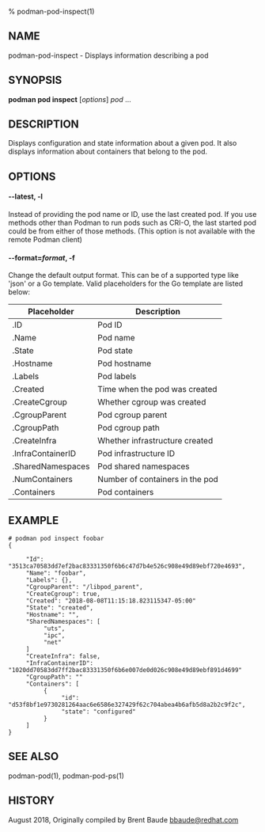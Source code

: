% podman-pod-inspect(1)

## NAME
podman\-pod\-inspect - Displays information describing a pod

## SYNOPSIS
**podman pod inspect** [*options*] *pod* ...

## DESCRIPTION
Displays configuration and state information about a given pod.  It also displays information about containers
that belong to the pod.

## OPTIONS
#### **--latest**, **-l**

Instead of providing the pod name or ID, use the last created pod. If you use methods other than Podman
to run pods such as CRI-O, the last started pod could be from either of those methods. (This option is not available with the remote Podman client)

#### **--format**=*format*, **-f**

Change the default output format.  This can be of a supported type like 'json'
or a Go template.
Valid placeholders for the Go template are listed below:

| **Placeholder**   | **Description**                                                               |
| ----------------- | ----------------------------------------------------------------------------- |
| .ID               | Pod   ID                                                                      |
| .Name             | Pod   name                                                                    |
| .State            | Pod   state                                                                   |
| .Hostname         | Pod   hostname                                                                |
| .Labels           | Pod   labels                                                                  |
| .Created          | Time when the pod was created                                                 |
| .CreateCgroup     | Whether cgroup was created                                                    |
| .CgroupParent     | Pod   cgroup parent                                                           |
| .CgroupPath       | Pod   cgroup path                                                             |
| .CreateInfra      | Whether infrastructure created                                                |
| .InfraContainerID | Pod   infrastructure ID                                                       |
| .SharedNamespaces | Pod   shared namespaces                                                       |
| .NumContainers    | Number of containers in the pod                                               |
| .Containers       | Pod   containers                                                              |

## EXAMPLE
```
# podman pod inspect foobar
{

     "Id": "3513ca70583dd7ef2bac83331350f6b6c47d7b4e526c908e49d89ebf720e4693",
     "Name": "foobar",
     "Labels": {},
     "CgroupParent": "/libpod_parent",
     "CreateCgroup": true,
     "Created": "2018-08-08T11:15:18.823115347-05:00"
     "State": "created",
     "Hostname": "",
     "SharedNamespaces": [
          "uts",
          "ipc",
          "net"
     ]
     "CreateInfra": false,
     "InfraContainerID": "1020dd70583dd7ff2bac83331350f6b6e007de0d026c908e49d89ebf891d4699"
     "CgroupPath": ""
     "Containers": [
          {
               "id": "d53f8bf1e9730281264aac6e6586e327429f62c704abea4b6afb5d8a2b2c9f2c",
               "state": "configured"
          }
     ]
}
```

## SEE ALSO
podman-pod(1), podman-pod-ps(1)

## HISTORY
August 2018, Originally compiled by Brent Baude <bbaude@redhat.com>
